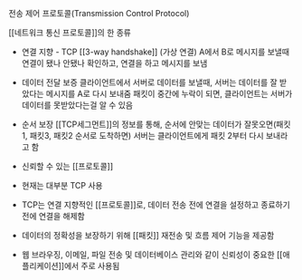 전송 제어 프로토콜(Transmission Control Protocol)

[[네트워크 통신 프로토콜]]의 한 종류

- 연결 지향 - TCP [[3-way handshake]] (가상 연결)
	  A에서 B로 메시지를 보낼때 연결이 됐나 안됐나 확인하고, 연결을 하고 메시지를 보냄
- 데이터 전달 보증
	  클라이언트에서 서버로 데이터를 보낼때, 서버는 데이터를 잘 받았다는 메시지를 A로 다시 보내줌
	  패킷이 중간에 누락이 되면, 클라이언트는 서버가 데이터를 못받았다는걸 알 수 있음
- 순서 보장
	  [[TCP세그먼트]]의 정보를 통해, 순서에 안맞는 데이터가 잘못오면(패킷1, 패킷3, 패킷2 순서로 도착하면) 서버는 클라이언트에게 패킷 2부터 다시 보내라고 함

- 신뢰할 수 있는 [[프로토콜]]
- 현재는 대부분 TCP 사용

- TCP는 연결 지향적인 [[프로토콜]]로, 데이터 전송 전에 연결을 설정하고 종료하기 전에 연결을 해제함
- 데이터의 정확성을 보장하기 위해 [[패킷]] 재전송 및 흐름 제어 기능을 제공함
- 웹 브라우징, 이메일, 파일 전송 및 데이터베이스 관리와 같이 신뢰성이 중요한 [[애플리케이션]]에서 주로 사용됨